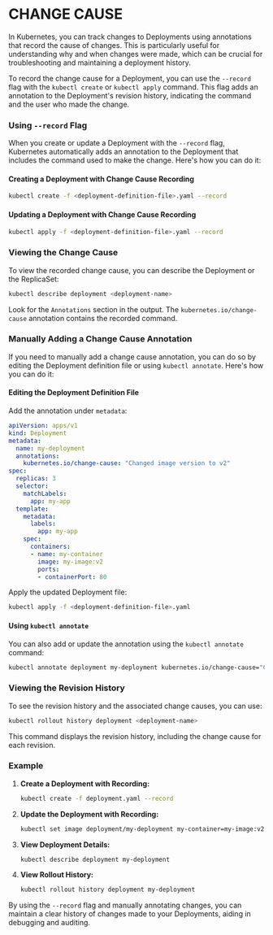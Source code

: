 <H1>CHANGE CAUSE</H1>
In Kubernetes, you can track changes to Deployments using annotations that record the cause of changes. This is particularly useful for understanding why and when changes were made, which can be crucial for troubleshooting and maintaining a deployment history.

To record the change cause for a Deployment, you can use the `--record` flag with the `kubectl create` or `kubectl apply` command. This flag adds an annotation to the Deployment's revision history, indicating the command and the user who made the change.

### Using `--record` Flag

When you create or update a Deployment with the `--record` flag, Kubernetes automatically adds an annotation to the Deployment that includes the command used to make the change. Here's how you can do it:

#### Creating a Deployment with Change Cause Recording

```sh
kubectl create -f <deployment-definition-file>.yaml --record
```

#### Updating a Deployment with Change Cause Recording

```sh
kubectl apply -f <deployment-definition-file>.yaml --record
```

### Viewing the Change Cause

To view the recorded change cause, you can describe the Deployment or the ReplicaSet:

```sh
kubectl describe deployment <deployment-name>
```

Look for the `Annotations` section in the output. The `kubernetes.io/change-cause` annotation contains the recorded command.

### Manually Adding a Change Cause Annotation

If you need to manually add a change cause annotation, you can do so by editing the Deployment definition file or using `kubectl annotate`. Here's how you can do it:

#### Editing the Deployment Definition File

Add the annotation under `metadata`:

```yaml
apiVersion: apps/v1
kind: Deployment
metadata:
  name: my-deployment
  annotations:
    kubernetes.io/change-cause: "Changed image version to v2"
spec:
  replicas: 3
  selector:
    matchLabels:
      app: my-app
  template:
    metadata:
      labels:
        app: my-app
    spec:
      containers:
      - name: my-container
        image: my-image:v2
        ports:
        - containerPort: 80
```

Apply the updated Deployment file:

```sh
kubectl apply -f <deployment-definition-file>.yaml
```

#### Using `kubectl annotate`

You can also add or update the annotation using the `kubectl annotate` command:

```sh
kubectl annotate deployment my-deployment kubernetes.io/change-cause="Changed image version to v2" --overwrite
```

### Viewing the Revision History

To see the revision history and the associated change causes, you can use:

```sh
kubectl rollout history deployment <deployment-name>
```

This command displays the revision history, including the change cause for each revision.

### Example

1. **Create a Deployment with Recording:**

   ```sh
   kubectl create -f deployment.yaml --record
   ```

2. **Update the Deployment with Recording:**

   ```sh
   kubectl set image deployment/my-deployment my-container=my-image:v2 --record
   ```

3. **View Deployment Details:**

   ```sh
   kubectl describe deployment my-deployment
   ```

4. **View Rollout History:**

   ```sh
   kubectl rollout history deployment my-deployment
   ```

By using the `--record` flag and manually annotating changes, you can maintain a clear history of changes made to your Deployments, aiding in debugging and auditing.
